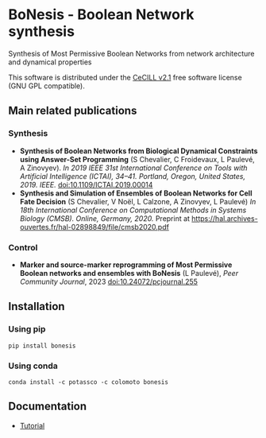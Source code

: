 # BoNesis - Boolean Network synthesis

Synthesis of Most Permissive Boolean Networks from network architecture and dynamical properties

This software is distributed under the [CeCILL v2.1](http://www.cecill.info/index.en.html) free software license (GNU GPL compatible).

## Main related publications

### Synthesis

* **Synthesis of Boolean Networks from Biological Dynamical Constraints using Answer-Set Programming** (S Chevalier, C Froidevaux, L Paulevé, A Zinovyev). *In 2019 IEEE 31st International Conference on Tools with Artificial Intelligence (ICTAI), 34–41. Portland, Oregon, United States, 2019. IEEE.* [doi:10.1109/ICTAI.2019.00014](https://doi.org/10.1109/ICTAI.2019.00014)
*  **Synthesis and Simulation of Ensembles of Boolean Networks for Cell Fate Decision** (S Chevalier, V Noël, L Calzone, A Zinovyev, L Paulevé) *In 18th International Conference on Computational Methods in Systems Biology (CMSB). Online, Germany, 2020.* Preprint at https://hal.archives-ouvertes.fr/hal-02898849/file/cmsb2020.pdf

### Control

* **Marker and source-marker reprogramming of Most Permissive Boolean networks and ensembles with BoNesis** (L Paulevé), *Peer Community Journal*, 2023
[doi:10.24072/pcjournal.255](https://doi.org/10.24072/pcjournal.255)

## Installation

### Using pip
```
pip install bonesis
```

### Using conda
```
conda install -c potassco -c colomoto bonesis
```

## Documentation

- [Tutorial](https://nbviewer.org/github/bnediction/bonesis/blob/master/examples/Tutorial.ipynb)
